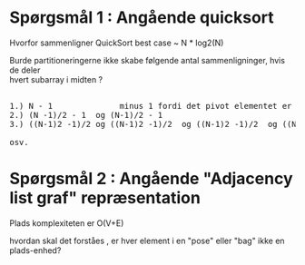 # Spørgsmål 1 : Angående quicksort

Hvorfor sammenligner QuickSort best case  ~ N * log2(N)

Burde partitioneringerne ikke skabe følgende antal sammenligninger, hvis de deler \
hvert subarray i midten ?

<pre>
    
1.) N - 1              minus 1 fordi det pivot elementet er det der sammenlignes med                                     
2.) (N -1)/2 - 1  og (N-1)/2 - 1
3.) ((N-1)2 -1)/2 og ((N-1)2 -1)/2  og ((N-1)2 -1)/2  og ((N-1)2 -1)/2 

osv.
</pre>


# Spørgsmål 2 : Angående "Adjacency list graf" repræsentation

Plads komplexiteten er O(V+E)

hvordan skal det forståes , er hver element i en "pose" eller "bag" ikke en plads-enhed?
